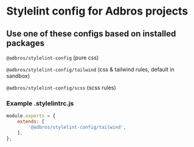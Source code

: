 # Stylelint config for Adbros projects

## Use one of these configs based on installed packages

`@adbros/stylelint-config` (pure css)

`@adbros/stylelint-config/tailwind` (css & tailwind rules, default in sandbox)

`@adbros/stylelint-config/scss` (scss rules)

### Example .stylelintrc.js

```js
module.exports = {
	extends: [
		'@adbros/stylelint-config/tailwind',
	],
};
```